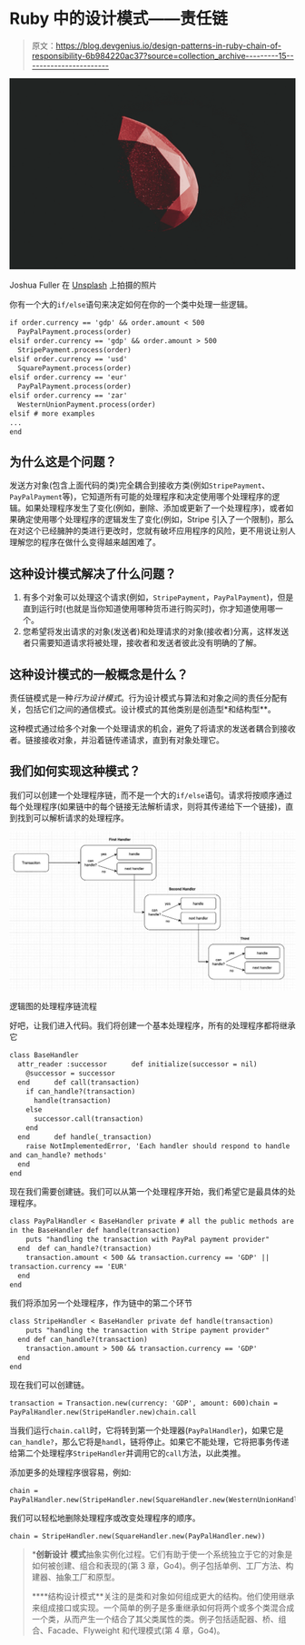# Ruby 中的设计模式——责任链

> 原文：<https://blog.devgenius.io/design-patterns-in-ruby-chain-of-responsibility-6b984220ac37?source=collection_archive---------15----------------------->

![](img/a9515114cf97fd05422d9a3dfc6e9ff2.png)

Joshua Fuller 在 [Unsplash](https://unsplash.com?utm_source=medium&utm_medium=referral) 上拍摄的照片

你有一个大的`if/else`语句来决定如何在你的一个类中处理一些逻辑。

```
if order.currency == 'gdp' && order.amount < 500
  PayPalPayment.process(order)
elsif order.currency == 'gdp' && order.amount > 500
  StripePayment.process(order)
elsif order.currency == 'usd'
  SquarePayment.process(order)
elsif order.currency == 'eur'
  PayPalPayment.process(order) 
elsif order.currency == 'zar'
  WesternUnionPayment.process(order)
elsif # more examples 
... 
end
```

## 为什么这是个问题？

发送方对象(包含上面代码的类)完全耦合到接收方类(例如`StripePayment`、`PayPalPayment`等)，它知道所有可能的处理程序和决定使用哪个处理程序的逻辑。如果处理程序发生了变化(例如，删除、添加或更新了一个处理程序)，或者如果确定使用哪个处理程序的逻辑发生了变化(例如，Stripe 引入了一个限制)，那么在对这个已经臃肿的类进行更改时，您就有破坏应用程序的风险，更不用说让别人理解您的程序在做什么变得越来越困难了。

## 这种设计模式解决了什么问题？

1.  有多个对象可以处理这个请求(例如，`StripePayment`，`PayPalPayment`)，但是直到运行时(也就是当你知道使用哪种货币进行购买时)，你才知道使用哪一个。
2.  您希望将发出请求的对象(发送者)和处理请求的对象(接收者)分离，这样发送者只需要知道请求将被处理，接收者和发送者彼此没有明确的了解。

## 这种设计模式的一般概念是什么？

责任链模式是一种*行为设计模式*。行为设计模式与算法和对象之间的责任分配有关，包括它们之间的通信模式。设计模式的其他类别是创造型*和结构型**。

这种模式通过给多个对象一个处理请求的机会，避免了将请求的发送者耦合到接收者。链接接收对象，并沿着链传递请求，直到有对象处理它。

## 我们如何实现这种模式？

我们可以创建一个处理程序链，而不是一个大的`if/else`语句。请求将按顺序通过每个处理程序(如果链中的每个链接无法解析请求，则将其传递给下一个链接)，直到找到可以解析请求的处理程序。

![](img/ca56a243f721b487d39891002784f2f9.png)

逻辑图的处理程序链流程

好吧，让我们进入代码。我们将创建一个基本处理程序，所有的处理程序都将继承它

```
class BaseHandler   
  attr_reader :successor      def initialize(successor = nil)
    @successor = successor    
  end      def call(transaction)
    if can_handle?(transaction)
      handle(transaction)
    else
      successor.call(transaction)
    end
  end      def handle(_transaction)
    raise NotImplementedError, 'Each handler should respond to handle and can_handle? methods'   
  end 
end
```

现在我们需要创建链。我们可以从第一个处理程序开始，我们希望它是最具体的处理程序。

```
class PayPalHandler < BaseHandler private # all the public methods are in the BaseHandler def handle(transaction)     
    puts "handling the transaction with PayPal payment provider"
  end  def can_handle?(transaction)
    transaction.amount < 500 && transaction.currency == 'GDP' || transaction.currency == 'EUR'  
  end
end
```

我们将添加另一个处理程序，作为链中的第二个环节

```
class StripeHandler < BaseHandler private def handle(transaction)     
    puts "handling the transaction with Stripe payment provider"
  end def can_handle?(transaction)
    transaction.amount > 500 && transaction.currency == 'GDP'
  end
end
```

现在我们可以创建链。

```
transaction = Transaction.new(currency: 'GDP', amount: 600)chain = PayPalHandler.new(StripeHandler.new)chain.call
```

当我们运行`chain.call`时，它将转到第一个处理器(`PayPalHandler`)，如果它是`can_handle?`，那么它将是`handl`，链将停止。如果它不能处理，它将把事务传递给第二个处理程序`StripeHandler`并调用它的`call`方法，以此类推。

添加更多的处理程序很容易，例如:

```
chain = PayPalHandler.new(StripeHandler.new(SquareHandler.new(WesternUnionHandler.new)))chain.call
```

我们可以轻松地删除处理程序或改变处理程序的顺序。

```
chain = StripeHandler.new(SquareHandler.new(PayPalHandler.new))
```

> ***创新设计** **模式**抽象实例化过程。它们有助于使一个系统独立于它的对象是如何被创建、组合和表现的(第 3 章，Go4)。例子包括单例、工厂方法、构建器、抽象工厂和原型。
> 
> ****结构设计模式**关注的是类和对象如何组成更大的结构。他们使用继承来组成接口或实现。一个简单的例子是多重继承如何将两个或多个类混合成一个类，从而产生一个结合了其父类属性的类。例子包括适配器、桥、组合、Facade、Flyweight 和代理模式(第 4 章，Go4)。